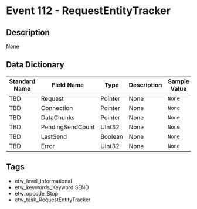 # Event 112 - RequestEntityTracker

## Description
None

## Data Dictionary
|Standard Name|Field Name|Type|Description|Sample Value|
|---|---|---|---|---|
|TBD|Request|Pointer|None|`None`|
|TBD|Connection|Pointer|None|`None`|
|TBD|DataChunks|Pointer|None|`None`|
|TBD|PendingSendCount|UInt32|None|`None`|
|TBD|LastSend|Boolean|None|`None`|
|TBD|Error|UInt32|None|`None`|

## Tags
* etw_level_Informational
* etw_keywords_Keyword.SEND
* etw_opcode_Stop
* etw_task_RequestEntityTracker